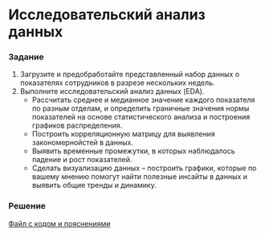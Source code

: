 # Исследовательский анализ данных

### Задание
1. Загрузите и предобработайте представленный набор данных о показателях сотрудников в разрезе нескольких недель.
2. Выполните исследовательский анализ данных (EDA).
   - Рассчитать среднее и медианное значение каждого показателя по разным отделам, и определить граничные значения нормы показателей на основе статистического анализа и построения графиков распределения.
   - Построить корреляционную матрицу для выявления закономернойстей в данных.
   - Выявить временные промежутки, в которых наблюдалось падение и рост показателей.
   - Сделать визуализацию данных – построить графики, которые по вашему мнению помогут найти полезные инсайты в данных и выявить общие тренды и динамику.

### Решение
[Файл с кодом и пояснениями](/Projects/10_Test_tasks/Task_5/Solution.ipynb)
